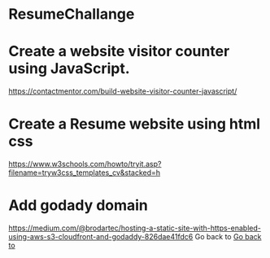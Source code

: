 # ResumeChallange

# Create a website visitor counter using JavaScript.

https://contactmentor.com/build-website-visitor-counter-javascript/

# Create a Resume website using html css 

https://www.w3schools.com/howto/tryit.asp?filename=tryw3css_templates_cv&stacked=h

# Add godady domain 
https://medium.com/@brodartec/hosting-a-static-site-with-https-enabled-using-aws-s3-cloudfront-and-godaddy-826dae41fdc6
Go back to [Go back to ](#Create-a-website-visitor-counter-using-JavaScript.)

